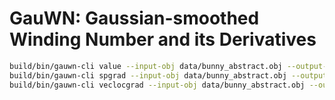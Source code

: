# GauWN: Gaussian-smoothed Winding Number and its Derivatives

```bash
build/bin/gauwn-cli value --input-obj data/bunny_abstract.obj --output-vtk value.vtk --sigma 0.02 --resolution 200 gauwn
build/bin/gauwn-cli spgrad --input-obj data/bunny_abstract.obj --output-vtk spgrad.vtk --sigma 0.02 --resolution 200 gauwn
build/bin/gauwn-cli veclocgrad --input-obj data/bunny_abstract.obj --output-vtk veclocgrad.vtk --sigma 0.02 --query 0.0856 0.112 gauwn
```
